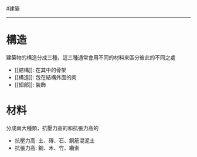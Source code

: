#建築 

---

# 構造

建築物的構造分成三種，這三種通常會用不同的材料來區分彼此的不同之處

- [[結構]]: 在其中的骨架
- [[構造]]: 包在結構外面的肉
- [[細部]]: 裝飾

# 材料

分成兩大種類，抗壓力高的和抗張力高的

- 抗壓力高: 土、磚、石、鋼筋混泥土
- 抗張力高: 鋼、木、竹、纜索

